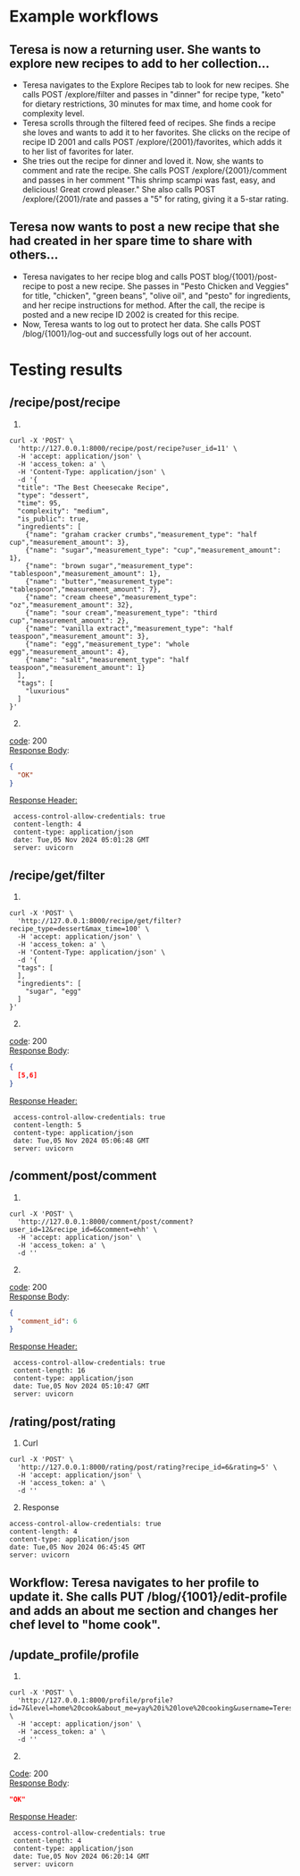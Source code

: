 # Example workflows

## Teresa is now a returning user. She wants to explore new recipes to add to her collection...

- Teresa navigates to the Explore Recipes tab to look for new recipes. She calls POST /explore/filter and passes in "dinner" for recipe type, "keto" for dietary restrictions, 30 minutes for max time, and home cook for complexity level.
- Teresa scrolls through the filtered feed of recipes. She finds a recipe she loves and wants to add it to her favorites. She clicks on the recipe of recipe ID 2001 and calls POST /explore/{2001}/favorites, which adds it to her list of favorites for later.
- She tries out the recipe for dinner and loved it. Now, she wants to comment and rate the recipe. She calls POST /explore/{2001}/comment and passes in her comment "This shrimp scampi was fast, easy, and delicious! Great crowd pleaser." She also calls POST /explore/{2001}/rate and passes a "5" for rating, giving it a 5-star rating.

## Teresa now wants to post a new recipe that she had created in her spare time to share with others...

- Teresa navigates to her recipe blog and calls POST blog/{1001}/post-recipe to post a new recipe. She passes in "Pesto Chicken and Veggies" for title, "chicken", "green beans", "olive oil", and "pesto" for ingredients, and her recipe instructions for method. After the call, the recipe is posted and a new recipe ID 2002 is created for this recipe.
- Now, Teresa wants to log out to protect her data. She calls POST /blog/{1001}/log-out and successfully logs out of her account.

# Testing results  
## /recipe/post/recipe  
1.  
```
curl -X 'POST' \
  'http://127.0.0.1:8000/recipe/post/recipe?user_id=11' \
  -H 'accept: application/json' \
  -H 'access_token: a' \
  -H 'Content-Type: application/json' \
  -d '{
  "title": "The Best Cheesecake Recipe",
  "type": "dessert",
  "time": 95,
  "complexity": "medium",
  "is_public": true,
  "ingredients": [
    {"name": "graham cracker crumbs","measurement_type": "half cup","measurement_amount": 3},
    {"name": "sugar","measurement_type": "cup","measurement_amount": 1},
    {"name": "brown sugar","measurement_type": "tablespoon","measurement_amount": 1},
    {"name": "butter","measurement_type": "tablespoon","measurement_amount": 7},
    {"name": "cream cheese","measurement_type": "oz","measurement_amount": 32},
    {"name": "sour cream","measurement_type": "third cup","measurement_amount": 2},
    {"name": "vanilla extract","measurement_type": "half teaspoon","measurement_amount": 3},
    {"name": "egg","measurement_type": "whole egg","measurement_amount": 4},
    {"name": "salt","measurement_type": "half teaspoon","measurement_amount": 1}
  ],
  "tags": [
    "luxurious"
  ]
}'
```
  
2.  
<ins>code</ins>: 200  
<ins>Response Body</ins>:
```json
{
  "OK"
}
```
<ins>Response Header:</ins>  
```
 access-control-allow-credentials: true 
 content-length: 4 
 content-type: application/json 
 date: Tue,05 Nov 2024 05:01:28 GMT 
 server: uvicorn 
```


## /recipe/get/filter  
1.  
```
curl -X 'POST' \
  'http://127.0.0.1:8000/recipe/get/filter?recipe_type=dessert&max_time=100' \
  -H 'accept: application/json' \
  -H 'access_token: a' \
  -H 'Content-Type: application/json' \
  -d '{
  "tags": [
  ],
  "ingredients": [
    "sugar", "egg"
  ]
}'
```
  
2.  
<ins>code</ins>: 200  
<ins>Response Body</ins>:
```json
{
  [5,6]
}
```
<ins>Response Header:</ins>  
```
 access-control-allow-credentials: true 
 content-length: 5 
 content-type: application/json 
 date: Tue,05 Nov 2024 05:06:48 GMT 
 server: uvicorn 
```

## /comment/post/comment  
1.  
```
curl -X 'POST' \
  'http://127.0.0.1:8000/comment/post/comment?user_id=12&recipe_id=6&comment=ehh' \
  -H 'accept: application/json' \
  -H 'access_token: a' \
  -d ''
```
  
2.  
<ins>code</ins>: 200  
<ins>Response Body</ins>:
```json
{
  "comment_id": 6
}
```
<ins>Response Header:</ins>  
```
 access-control-allow-credentials: true 
 content-length: 16 
 content-type: application/json 
 date: Tue,05 Nov 2024 05:10:47 GMT 
 server: uvicorn 
```
## /rating/post/rating
1. Curl
```
curl -X 'POST' \
  'http://127.0.0.1:8000/rating/post/rating?recipe_id=6&rating=5' \
  -H 'accept: application/json' \
  -H 'access_token: a' \
  -d ''
```
2. Response
```
access-control-allow-credentials: true 
content-length: 4 
content-type: application/json 
date: Tue,05 Nov 2024 06:45:45 GMT 
server: uvicorn 
```

## Workflow: Teresa navigates to her profile to update it. She calls PUT /blog/{1001}/edit-profile and adds an about me section and changes her chef level to "home cook". 

## /update_profile/profile
1. 
```
curl -X 'POST' \
  'http://127.0.0.1:8000/profile/profile?id=7&level=home%20cook&about_me=yay%20i%20love%20cooking&username=TeresaLovesCooking&user_id=7' \
  -H 'accept: application/json' \
  -H 'access_token: a' \
  -d ''
```
2. 

<ins>Code</ins>: 200  
<ins>Response Body</ins>: 
```json
"OK"
```
 <ins>Response Header</ins>: 
```
 access-control-allow-credentials: true 
 content-length: 4 
 content-type: application/json 
 date: Tue,05 Nov 2024 06:20:14 GMT 
 server: uvicorn 
```
